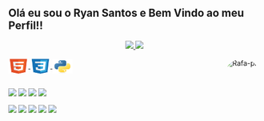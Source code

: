 ## Olá eu sou o Ryan Santos e Bem Vindo ao meu Perfil!!

<div align="center">
  <a href="https://github.com/ryansantox">
  <img height="180em" src="https://github-readme-stats.vercel.app/api?username=ryansantox&show_icons=true&theme=ocean_dark&include_all_commits=true&count_private=true"/>
  <img height="180em" src="https://github-readme-stats.vercel.app/api/top-langs/?username=ryansantox&layout=demo&langs_count=7&theme=ocean_dark"/>
</div>
  
<div style="display: inline_block"><br>
  <img align="center" alt="Rafa-HTML" height="30" width="40" src="https://raw.githubusercontent.com/devicons/devicon/master/icons/html5/html5-original.svg">
  <img align="center" alt="Rafa-CSS" height="30" width="40" src="https://raw.githubusercontent.com/devicons/devicon/master/icons/css3/css3-original.svg">
  <img align="center" alt="Rafa-Python" height="30" width="40" src="https://raw.githubusercontent.com/devicons/devicon/master/icons/python/python-original.svg">
  <img align="right" alt="Rafa-pic" height="150" style="border-radius:50px;" src="https://images-wixmp-ed30a86b8c4ca887773594c2.wixmp.com/f/e0a9b154-6af1-4966-8b30-8de9ebb8329f/df4dq20-e4792059-c382-4668-b7f9-d722d445667b.png?token=eyJ0eXAiOiJKV1QiLCJhbGciOiJIUzI1NiJ9.eyJzdWIiOiJ1cm46YXBwOjdlMGQxODg5ODIyNjQzNzNhNWYwZDQxNWVhMGQyNmUwIiwiaXNzIjoidXJuOmFwcDo3ZTBkMTg4OTgyMjY0MzczYTVmMGQ0MTVlYTBkMjZlMCIsIm9iaiI6W1t7InBhdGgiOiJcL2ZcL2UwYTliMTU0LTZhZjEtNDk2Ni04YjMwLThkZTllYmI4MzI5ZlwvZGY0ZHEyMC1lNDc5MjA1OS1jMzgyLTQ2NjgtYjdmOS1kNzIyZDQ0NTY2N2IucG5nIn1dXSwiYXVkIjpbInVybjpzZXJ2aWNlOmZpbGUuZG93bmxvYWQiXX0.KzUc_Fcn0OB3e1ZSNuQPfT5hazHZlFtFXdeFSHvtXgY">
</div>
  
##
  
<div> 
  <a href="https://instagram.com/rafaballerini" target="_blank"><img src="https://img.shields.io/badge/-Instagram-%23E4405F?style=for-the-badge&logo=instagram&logoColor=white" target="_blank"></a>  
  <a href = "mailto:lepojose@gmail.com"><img src="https://img.shields.io/badge/-Gmail-%23333?style=for-the-badge&logo=gmail&logoColor=white" target="_blank"></a>
  <a href = "mailto:lepojose@outlook.com"><img src="https://img.shields.io/badge/Microsoft_Outlook-0078D4?style=for-the-badge&logo=microsoft-outlook&logoColor=white"></a>
  <a href="https://www.linkedin.com/in/rafaella-ballerini-45875016a" target="_blank"><img src="https://img.shields.io/badge/-LinkedIn-%230077B5?style=for-the-badge&logo=linkedin&logoColor=white" target="_blank"></a> 
  
  <a><img src="https://img.shields.io/badge/Android-3DDC84?style=for-the-badge&logo=android&logoColor=white" target="_blank"></a> 
  <a><img src="https://img.shields.io/badge/Windows-0078D6?style=for-the-badge&logo=windows&logoColor=white" target="_blank"></a> 
  <a><img src="https://img.shields.io/badge/Xbox-107C10?style=for-the-badge&logo=xbox&logoColor=white" target="_blank"></a> 
  <a><img src="https://img.shields.io/badge/PlayStation-003791?style=for-the-badge&logo=playstation&logoColor=white" target="_blank"></a> 
  <a><img src="https://img.shields.io/badge/Steam-000000?style=for-the-badge&logo=steam&logoColor=white" target="_blank"></a> 
 
</div>
